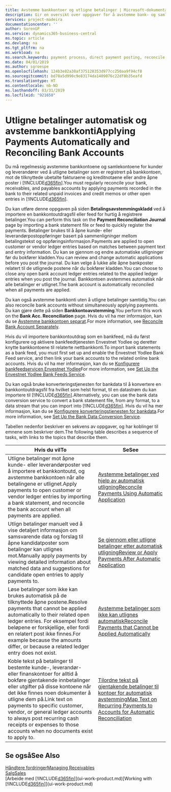 ```yaml
---
title: Avstemme bankkontoer og utligne betalinger | Microsoft-dokumentasjon
description: Gir en oversikt over oppgaver for å avstemme bank- og samlekontiene, bokføre innbetalinger og utgifter og utligne betalinger automatisk.
services: project-madeira
documentationcenter: ''
author: SorenGP
ms.service: dynamics365-business-central
ms.topic: article
ms.devlang: na
ms.tgt_pltfrm: na
ms.workload: na
ms.search.keywords: payment process, direct payment posting, reconcile payment, expenses, cash receipts
ms.date: 04/01/2019
ms.author: sgroespe
ms.openlocfilehash: 124b3e82a38af375128353d977cc250aa9f94cf8
ms.sourcegitcommit: bd78a5d990c9e83174da1409076c22df8b35eafd
ms.translationtype: HT
ms.contentlocale: nb-NO
ms.lasthandoff: 03/31/2019
ms.locfileid: "921658"
---
```

# <a name="applying-payments-automatically-and-reconciling-bank-accounts"></a><span data-ttu-id="1dbb5-103">Utligne betalinger automatisk og avstemme bankkonti</span><span class="sxs-lookup"><span data-stu-id="1dbb5-103">Applying Payments Automatically and Reconciling Bank Accounts</span></span>
<span data-ttu-id="1dbb5-104">Du må regelmessig avstemme bankkontoene og samlekontoene for kunder og leverandører ved å utligne betalinger som er registrert på bankkontoen, mot de tilknyttede ubetalte fakturaene og kreditnotaene eller andre åpne poster i [!INCLUDE[d365fin](includes/d365fin_md.md)].</span><span class="sxs-lookup"><span data-stu-id="1dbb5-104">You must regularly reconcile your bank, receivables, and payables accounts by applying payments recorded in the bank to their related unpaid invoices and credit memos or other open entries in [!INCLUDE[d365fin](includes/d365fin_md.md)].</span></span>  

<span data-ttu-id="1dbb5-105">Du kan utføre denne oppgaven på siden **Betalingsavstemmingskladd** ved å importere en bankkontoutdragsfil eller feed for hurtig å registrere betalinger.</span><span class="sxs-lookup"><span data-stu-id="1dbb5-105">You can perform this task on the **Payment Reconciliation Journal** page by importing a bank statement file or feed to quickly register the payments.</span></span> <span data-ttu-id="1dbb5-106">Betalinger brukes til å åpne kunde- eller leverandørpostoppføringer basert på sammenligninger mellom betalingstekst og oppføringsinformasjon.</span><span class="sxs-lookup"><span data-stu-id="1dbb5-106">Payments are applied to open customer or vendor ledger entries based on matches between payment text and entry information.</span></span> <span data-ttu-id="1dbb5-107">Du kan se gjennom og endre automatiske utligninger før du bokfører kladden.</span><span class="sxs-lookup"><span data-stu-id="1dbb5-107">You can review and change automatic applications before you post the journal.</span></span> <span data-ttu-id="1dbb5-108">Du kan velge å lukke alle åpne bankposter relatert til de utlignede postene når du bokfører kladden.</span><span class="sxs-lookup"><span data-stu-id="1dbb5-108">You can choose to close any open bank account ledger entries related to the applied ledger entries when you post the journal.</span></span> <span data-ttu-id="1dbb5-109">Bankkontoen avstemmes automatisk når alle betalinger er utlignet.</span><span class="sxs-lookup"><span data-stu-id="1dbb5-109">The bank account is automatically reconciled when all payments are applied.</span></span>

<span data-ttu-id="1dbb5-110">Du kan også avstemme bankkonti uten å utligne betalinger samtidig.</span><span class="sxs-lookup"><span data-stu-id="1dbb5-110">You can also reconcile bank accounts without simultaneously applying payments.</span></span> <span data-ttu-id="1dbb5-111">Du kan gjøre dette på siden **Bankkontoavstemming**.</span><span class="sxs-lookup"><span data-stu-id="1dbb5-111">You perform this work on the **Bank Acc. Reconciliation** page.</span></span> <span data-ttu-id="1dbb5-112">Hvis du vil ha mer informasjon, kan du se [Avstemme bankkontoen separat](bank-how-reconcile-bank-accounts-separately.md).</span><span class="sxs-lookup"><span data-stu-id="1dbb5-112">For more information, see [Reconcile Bank Account Separately](bank-how-reconcile-bank-accounts-separately.md).</span></span>   

<span data-ttu-id="1dbb5-113">Hvis du vil importere bankkontoutdrag som en bankfeed, må du først konfigurere og aktivere bankfeedtjenesten Envestnet Yodlee og deretter knytte bankkontoene til relaterte nettbankkonti.</span><span class="sxs-lookup"><span data-stu-id="1dbb5-113">To import bank statements as a bank feed, you must first set up and enable the Envestnet Yodlee Bank Feed service, and then link your bank accounts to the related online bank accounts.</span></span> <span data-ttu-id="1dbb5-114">Hvis du vil ha mer informasjon, kan du se [Konfigurere bankfeedservicen Envestnet Yodlee](bank-how-setup-bank-statement-service.md)</span><span class="sxs-lookup"><span data-stu-id="1dbb5-114">For more information, see [Set Up the Envestnet Yodlee Bank Feeds Service](bank-how-setup-bank-statement-service.md).</span></span>  

<span data-ttu-id="1dbb5-115">Du kan også bruke konverteringstjenesten for bankdata til å konvertere en bankkontoutdragsfil fra hvilket som helst format, til en datastrøm du kan importere til [!INCLUDE[d365fin](includes/d365fin_md.md)].</span><span class="sxs-lookup"><span data-stu-id="1dbb5-115">Alternatively, you can use the bank data conversion service to convert a bank statement file, from any format, to a data stream that you can import into [!INCLUDE[d365fin](includes/d365fin_md.md)].</span></span> <span data-ttu-id="1dbb5-116">Hvis du vil ha mer informasjon, kan du se [Konfigurere konverteringstjenesten for bankdata](bank-how-setup-bank-data-conversion-service.md).</span><span class="sxs-lookup"><span data-stu-id="1dbb5-116">For more information, see [Set Up the Bank Data Conversion Service](bank-how-setup-bank-data-conversion-service.md).</span></span>  

<span data-ttu-id="1dbb5-117">Tabellen nedenfor beskriver en sekvens av oppgaver, og har koblinger til emnene som beskriver dem.</span><span class="sxs-lookup"><span data-stu-id="1dbb5-117">The following table describes a sequence of tasks, with links to the topics that describe them.</span></span>  

| <span data-ttu-id="1dbb5-118">Hvis du vil</span><span class="sxs-lookup"><span data-stu-id="1dbb5-118">To</span></span> | <span data-ttu-id="1dbb5-119">Se</span><span class="sxs-lookup"><span data-stu-id="1dbb5-119">See</span></span> |
| --- | --- |
| <span data-ttu-id="1dbb5-120">Utligne betalinger mot åpne kunde- eller leverandørposter ved å importere et bankkontoutd, og avstemme bankkontoen når alle betalingene er utlignet.</span><span class="sxs-lookup"><span data-stu-id="1dbb5-120">Apply payments to open customer or vendor ledger entries by importing a bank statement, and reconcile the bank account when all payments are applied.</span></span> |[<span data-ttu-id="1dbb5-121">Avstemme betalinger ved hjelp av automatisk utligning</span><span class="sxs-lookup"><span data-stu-id="1dbb5-121">Reconcile Payments Using Automatic Application</span></span>](receivables-how-reconcile-payments-auto-application.md) |
| <span data-ttu-id="1dbb5-122">Utlign betalinger manuelt ved å vise detaljert informasjon om samsvarende data og forslag til åpne kandidatposter som betalinger kan utlignes mot.</span><span class="sxs-lookup"><span data-stu-id="1dbb5-122">Manually apply payments by viewing detailed information about matched data and suggestions for candidate open entries to apply payments to.</span></span> |[<span data-ttu-id="1dbb5-123">Se gjennom eller utligne betalinger etter automatisk utligning</span><span class="sxs-lookup"><span data-stu-id="1dbb5-123">Review or Apply Payments After Automatic Application</span></span>](receivables-how-review-apply-payments-auto-application.md) |
| <span data-ttu-id="1dbb5-124">Løse betalinger som ikke kan brukes automatisk på de tilknyttede åpne postene.</span><span class="sxs-lookup"><span data-stu-id="1dbb5-124">Resolve payments that cannot be applied automatically to their related open ledger entries.</span></span> <span data-ttu-id="1dbb5-125">For eksempel fordi beløpene er forskjellige, eller fordi en relatert post ikke finnes.</span><span class="sxs-lookup"><span data-stu-id="1dbb5-125">For example because the amounts differ, or because a related ledger entry does not exist.</span></span> |[<span data-ttu-id="1dbb5-126">Avstemme betalinger som ikke kan utlignes automatisk</span><span class="sxs-lookup"><span data-stu-id="1dbb5-126">Reconcile Payments that Cannot be Applied Automatically</span></span>](receivables-how-reconcile-payments-cannot-apply-auto.md) |
| <span data-ttu-id="1dbb5-127">Koble tekst på betalinger til bestemte kunde-, leverandør- eller finanskontoer for alltid å bokføre gjentakende innbetalinger eller utgifter på disse kontoene når det ikke finnes noen dokumenter å utligne dem på.</span><span class="sxs-lookup"><span data-stu-id="1dbb5-127">Link text on payments to specific customer, vendor, or general ledger accounts to always post recurring cash receipts or expenses to those accounts when no documents exist to apply to.</span></span> |[<span data-ttu-id="1dbb5-128">Tilordne tekst på gjentakende betalinger til kontoer for automatisk avstemming</span><span class="sxs-lookup"><span data-stu-id="1dbb5-128">Map Text on Recurring Payments to Accounts for Automatic Reconciliation</span></span>](receivables-how-map-text-recurring-payments-accounts-auto-reconcilliation.md) |

## <a name="see-also"></a><span data-ttu-id="1dbb5-129">Se også</span><span class="sxs-lookup"><span data-stu-id="1dbb5-129">See Also</span></span>
[<span data-ttu-id="1dbb5-130">Håndtere fordringer</span><span class="sxs-lookup"><span data-stu-id="1dbb5-130">Managing Receivables</span></span>](receivables-manage-receivables.md)  
[<span data-ttu-id="1dbb5-131">Salg</span><span class="sxs-lookup"><span data-stu-id="1dbb5-131">Sales</span></span>](sales-manage-sales.md)  
<span data-ttu-id="1dbb5-132">[Arbeide med [!INCLUDE[d365fin](includes/d365fin_md.md)]](ui-work-product.md)</span><span class="sxs-lookup"><span data-stu-id="1dbb5-132">[Working with [!INCLUDE[d365fin](includes/d365fin_md.md)]](ui-work-product.md)</span></span>
